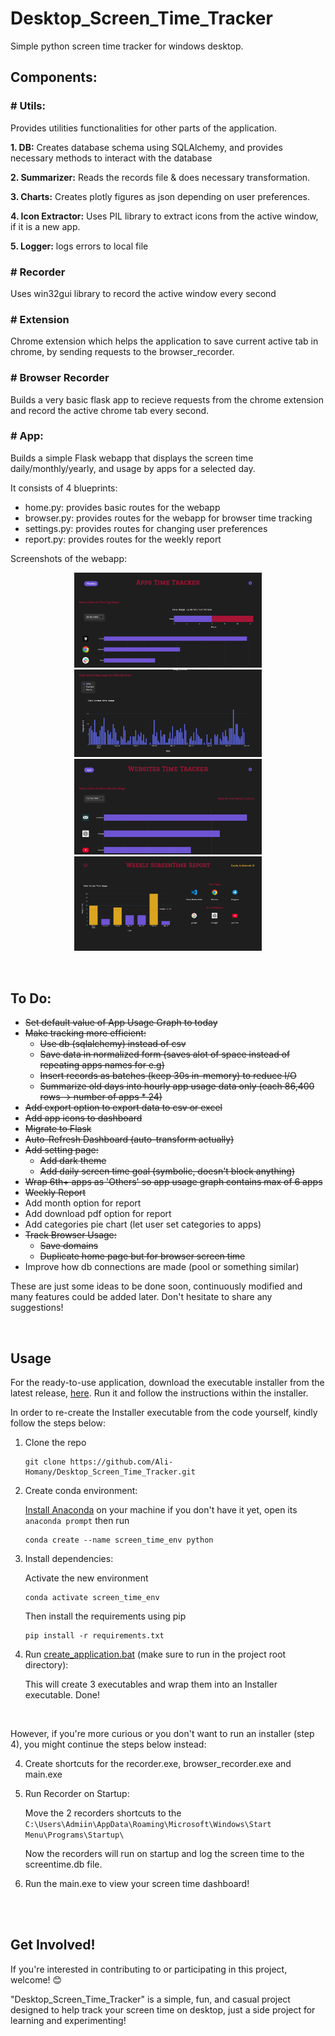 # Desktop_Screen_Time_Tracker
Simple python screen time tracker for windows desktop.

## Components:
### \# Utils:
Provides utilities functionalities for other parts of the application.

**1. DB:** Creates database schema using SQLAlchemy, and provides necessary methods to interact with the database

**2. Summarizer:** Reads the records file & does necessary transformation.

**3. Charts:** Creates plotly figures as json depending on user preferences.

**4. Icon Extractor:** Uses PIL library to extract icons from the active window, if it is a new app.

**5. Logger:** logs errors to local file

### \# Recorder
Uses win32gui library to record the active window every second

### \# Extension
Chrome extension which helps the application to save current active tab in chrome, by sending requests to the browser_recorder.

### \# Browser Recorder
Builds a very basic flask app to recieve requests from the chrome extension and record the active chrome tab every second.

### \# App:
Builds a simple Flask webapp that displays the screen time daily/monthly/yearly, and usage by apps for a selected day.

It consists of 4 blueprints:
- home.py: provides basic routes for the webapp
- browser.py: provides routes for the webapp for browser time tracking
- settings.py: provides routes for changing user preferences
- report.py: provides routes for the weekly report

Screenshots of the webapp:
<br>

<p align="center">
    <img src="./assets/dashboard1.png" alt="App Usage Dashboard" width="300"/>
    <img src="./assets/dashboard2.png" alt="Daily Usage Dashboard" width="300"/>
    <img src="./assets/dashboard3.png" alt="Website Usage Dashboard" width="300"/>
    <img src="./assets/dashboard4.png" alt="Weekly Usage Report" width="300">
</p>
<br>

## To Do:
- ~~Set default value of App Usage Graph to today~~
- ~~Make tracking more efficient:~~
    - ~~Use db (sqlalchemy) instead of csv~~
    - ~~Save data in normalized form (saves alot of space instead of repeating apps names for e.g)~~
    - ~~Insert records as batches (keep 30s in-memory) to reduce I/O~~
    - ~~Summarize old days into hourly app usage data only (each 86,400 rows -> number of apps * 24)~~
- ~~Add export option to export data to csv or excel~~
- ~~Add app icons to dashboard~~
- ~~Migrate to Flask~~
- ~~Auto-Refresh Dashboard (auto-transform actually)~~
- ~~Add setting page:~~
    - ~~Add dark theme~~
    - ~~Add daily screen time goal (symbolic, doesn't block anything)~~
- ~~Wrap 6th+ apps as 'Others' so app usage graph contains max of 6 apps~~
- ~~Weekly Report~~
- Add month option for report
- Add download pdf option for report
- Add categories pie chart (let user set categories to apps)
- ~~Track Browser Usage:~~
    - ~~Save domains~~
    - ~~Duplicate home page but for browser screen time~~
- Improve how db connections are made (pool or something similar)

These are just some ideas to be done soon, continuously modified and many features could be added later. Don't hesitate to share any suggestions!

<br>

## Usage
For the ready-to-use application, download the executable installer from the latest release, [here](https://github.com/Ali-Homany/Desktop_Screen_Time_Tracker/releases/tag/v0.3.0). Run it and follow the instructions within the installer.

In order to re-create the Installer executable from the code yourself, kindly follow the steps below:

1. Clone the repo
    ```
    git clone https://github.com/Ali-Homany/Desktop_Screen_Time_Tracker.git
    ```
2. Create conda environment:

    [Install Anaconda](https://docs.anaconda.com/anaconda/install/) on your machine if you don't have it yet, open its `anaconda prompt` then run
    ```
    conda create --name screen_time_env python
    ```
3. Install dependencies:

    Activate the new environment
    ```
    conda activate screen_time_env
    ```
    Then install the requirements using pip
    ```
    pip install -r requirements.txt
    ```

4. Run [create_application.bat](./deploy/create_application.bat) (make sure to run in the project root directory):

    This will create 3 executables and wrap them into an Installer executable. Done!

<br>

However, if you're more curious or you don't want to run an installer (step 4), you might continue the steps below instead:

4. Create shortcuts for the recorder.exe, browser_recorder.exe and main.exe

5. Run Recorder on Startup:

    Move the 2 recorders shortcuts to the `C:\Users\Admiin\AppData\Roaming\Microsoft\Windows\Start Menu\Programs\Startup\`
    
    Now the recorders will run on startup and log the screen time to the screentime.db file.

6. Run the main.exe to view your screen time dashboard!

<br><br>
## Get Involved!
If you're interested in contributing to or participating in this project, welcome! 😊

"Desktop_Screen_Time_Tracker" is a simple, fun, and casual project designed to help track your screen time on desktop, just a side project for learning and experimenting!